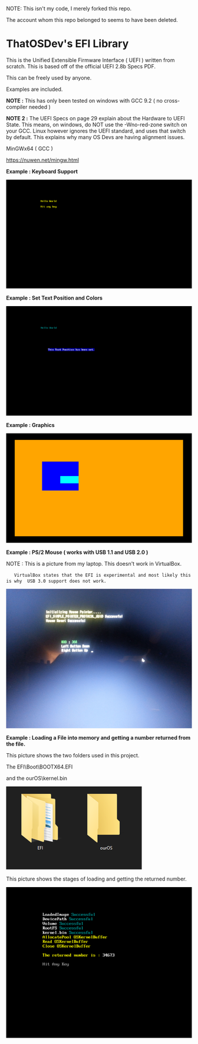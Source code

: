 NOTE: This isn't my code, I merely forked this repo.

The account whom this repo belonged to seems to have been deleted.

# ThatOSDev's EFI Library

This is the Unified Extensible Firmware Interface ( UEFI ) written from scratch. This is based off of the official UEFI 2.8b Specs PDF.


This can be freely used by anyone.


Examples are included.


**NOTE :** This has only been tested on windows with GCC 9.2 ( no cross-compiler needed )


**NOTE 2 :** The UEFI Specs on page 29 explain about the Hardware to UEFI State. This means, on windows, do NOT use the -Wno-red-zone switch on your GCC. Linux however ignores the UEFI standard, and uses that switch by default. This explains why many OS Devs are having alignment issues.


MinGWx64 ( GCC )

https://nuwen.net/mingw.html


**Example : Keyboard Support**

![Keyboard](example_1.png)


**Example : Set Text Position and Colors**

![Text](example_2.png)


**Example : Graphics**

![Graphics](example_3.png)


**Example : PS/2 Mouse ( works with USB 1.1 and USB 2.0 )**

NOTE : This is a picture from my laptop. This doesn't work in VirtualBox.

       VirtualBox states that the EFI is experimental and most likely this is why  USB 3.0 support does not work.

![Mouse](example_4.png)


**Example : Loading a File into memory and getting a number returned from the file.**

This picture shows the two folders used in this project.

The EFI\Boot\BOOTX64.EFI

and the ourOS\kernel.bin

![Kernel Loading](example_5a.png)


This picture shows the stages of loading and getting the returned number.

![Kernel Loading](example_5b.png)
